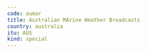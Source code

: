 ```yaml
---
code: aumar
title: Australian MArine Weather Broadcasts
country: australia
itu: AUS
kind: special
---
```

